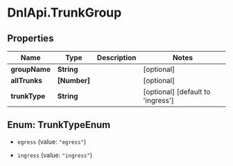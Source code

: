 # DnlApi.TrunkGroup

## Properties
Name | Type | Description | Notes
------------ | ------------- | ------------- | -------------
**groupName** | **String** |  | [optional] 
**allTrunks** | **[Number]** |  | [optional] 
**trunkType** | **String** |  | [optional] [default to &#39;ingress&#39;]


<a name="TrunkTypeEnum"></a>
## Enum: TrunkTypeEnum


* `egress` (value: `"egress"`)

* `ingress` (value: `"ingress"`)




